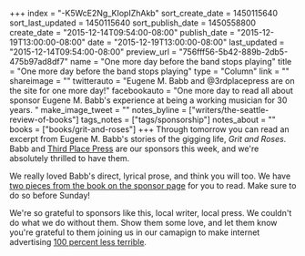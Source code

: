 +++
index = "-K5WcE2Ng_KIopIZhAkb"
sort_create_date = 1450115640
sort_last_updated = 1450115640
sort_publish_date = 1450558800
create_date = "2015-12-14T09:54:00-08:00"
publish_date = "2015-12-19T13:00:00-08:00"
date = "2015-12-19T13:00:00-08:00"
last_updated = "2015-12-14T09:54:00-08:00"
preview_url = "756fff56-5b42-889b-2db5-475b97ad8df7"
name = "One more day before the band stops playing"
title = "One more day before the band stops playing"
type = "Column"
link = ""
shareimage = ""
twitterauto = "Eugene M. Babb and @3rdplacepress are on the site for one more day!"
facebookauto = "One more day to read all about sponsor Eugene M. Babb's experience at being a working musician for 30 years. "
make_image_tweet = ""
notes_byline = ["writers/the-seattle-review-of-books"]
tags_notes = ["tags/sponsorship"]
notes_about = ""
books = ["books/grit-and-roses"]
+++
Through tomorrow you can read an excerpt from Eugene M. Babb's stories of the gigging life, _Grit and Roses_. Babb and <a href="http://thirdplacepress.com" title="Third Place Press | Home | Print on demand and self publishing services">Third Place Press</a> are our sponsors this week, and we're absolutely thrilled to have them. 

We really loved Babb's direct, lyrical prose, and think you will too. We have <a href="http://seattlereviewofbooks.com/sponsorships" title="The Seattle Review of Books - sponsorships">two pieces from the book on the sponsor page</a> for you to read. Make sure to do so before Sunday!

We're so grateful to sponsors like this, local writer, local press. We couldn't do what we do without them. Show them some love, and let them know you're grateful to them joining us in our camapign to make internet advertising <a href="http://seattlereviewofbooks.com/notes/2015/08/05/help-us-make-internet-advertisements-100-percent-less-terrible/" title="The Seattle Review of Books - Help us make internet advertisements 100 percent less terrible">100 percent less terrible</a>. 